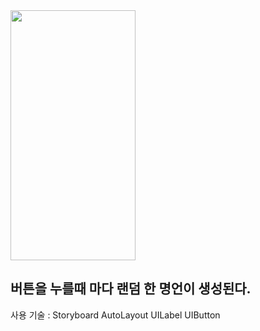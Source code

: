 <img src="https://user-images.githubusercontent.com/85103972/132178873-ce756550-d58a-4a4e-a1e1-a24a1de20fae.png" width="200" height="400"/>
<h2>버튼을 누를때 마다 랜덤 한 명언이 생성된다.</h2>
 
사용 기술 : Storyboard
AutoLayout
UILabel
UIButton

